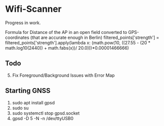 # Wifi-Scanner

Progress in work.

Formula for Distance of the AP in an open field converted to GPS-coordinates (that are accurate enough in Berlin)
filtered_points['strength'] = filtered_points['strength'].apply(lambda x: (math.pow(10, ((27.55 - (20 * math.log10(2440)) + math.fabs(x))/ 20.0)))*0.00001466666)

## Todo

5. Fix Foreground/Background Issues with Error Map



##  Starting GNSS
1. sudo apt install gpsd
2. sudo su
3. sudo systemctl stop gpsd.socket 
4. gpsd -D 5 -N -n /dev/ttyUSB0
